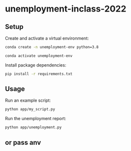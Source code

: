 # unemployment-inclass-2022


## Setup


Create and activate a virtual environment:

```sh
conda create -n unemployment-env python=3.8

conda activate unemployment-env
```

Install package dependencies:

```sh
pip install -r requirements.txt
```

## Usage
Run an example script:
```sh
python app/my_script.py
```

Run the unemployment report:
```sh
python app/unemployment.py
```

## or pass anv 
